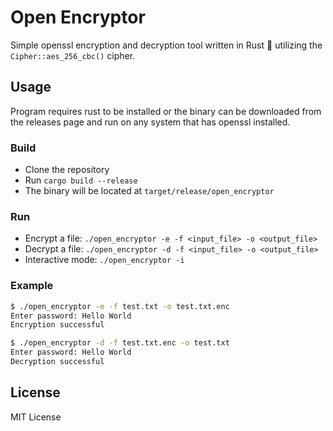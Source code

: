 # Open Encryptor

Simple openssl encryption and decryption tool written in Rust :crab: utilizing the `Cipher::aes_256_cbc()` cipher.

## Usage

Program requires rust to be installed or the binary can be downloaded from the releases page and run on any system that has openssl installed.

### Build

- Clone the repository
- Run `cargo build --release`
- The binary will be located at `target/release/open_encryptor`

### Run

- Encrypt a file: `./open_encryptor -e -f <input_file> -o <output_file>`
- Decrypt a file: `./open_encryptor -d -f <input_file> -o <output_file>`
- Interactive mode: `./open_encryptor -i`

### Example

```bash
$ ./open_encryptor -e -f test.txt -o test.txt.enc
Enter password: Hello World
Encryption successful

$ ./open_encryptor -d -f test.txt.enc -o test.txt
Enter password: Hello World
Decryption successful
```

## License

MIT License

